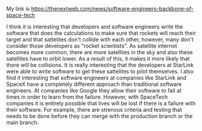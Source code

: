 My link is https://thenextweb.com/news/software-engineers-backbone-of-space-tech

I think it is interesting that developers and software engineers write the software that does the calculations to make sure that rockets will reach their target and that sattelites don't collide
with each other, however, many don't consider those developers as "rocket scientists". As satellite internet becomes more common, there are more satellites in the sky and also these satellites
have to orbit lower. As a result of this, it makes it more likely that there will be collisions. It is really interesting that the developers at StarLink were able to write software to get
these sattelites to pilot themselves. I also find it interesting that software engineers at companies like StarLink and SpaceX have a completely different approach than traditional software engineers.
At companies like Google they allow their software to fail at times in order to learn from the failure. However, with SpaceTech companies it is entirely possible that lives will be lost if
there is a failure with their software. For example, there are strenous criteria and testing that needs to be done before they can merge with the production branch or the main branch.